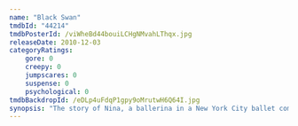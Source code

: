 ```yaml
---
name: "Black Swan"
tmdbId: "44214"
tmdbPosterId: /viWheBd44bouiLCHgNMvahLThqx.jpg
releaseDate: 2010-12-03
categoryRatings:
    gore: 0
    creepy: 0
    jumpscares: 0
    suspense: 0
    psychological: 0
tmdbBackdropId: /eDLp4uFdqP1gpy9oMrutwH6Q64I.jpg
synopsis: "The story of Nina, a ballerina in a New York City ballet company whose life, like all those in her profession, is completely consumed with dance. She lives with her retired ballerina mother Erica who zealously supports her daughter's professional ambition. When artistic director Thomas Leroy decides to replace prima ballerina Beth MacIntyre for the opening production of their new season, Swan Lake, Nina is his first choice."
---
```


